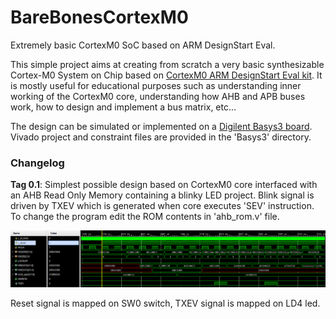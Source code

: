 # BareBonesCortexM0
Extremely basic CortexM0 SoC based on ARM DesignStart Eval.

This simple project aims at creating from scratch a very basic synthesizable Cortex-M0 System on Chip based on  [CortexM0 ARM DesignStart Eval kit](https://developer.arm.com/products/designstart). It is mostly useful for educational purposes such as understanding inner working of the CortexM0 core, understanding how AHB and APB buses work, how to design and implement a bus matrix, etc...

The design can be simulated or implemented on a [Digilent Basys3 board](https://reference.digilentinc.com/basys3/refmanual). Vivado project and constraint files are provided in the 'Basys3' directory.


### Changelog ###
**Tag 0.1**: Simplest possible design based on CortexM0 core interfaced with an AHB Read Only Memory containing a blinky LED project. Blink signal is driven by TXEV which is generated when core executes 'SEV' instruction.
To change the program edit the ROM contents in 'ahb_rom.v' file.

![Blinky Simulation](/images/TXEV.png)

Reset signal is mapped on SW0 switch, TXEV signal is mapped on LD4 led.
